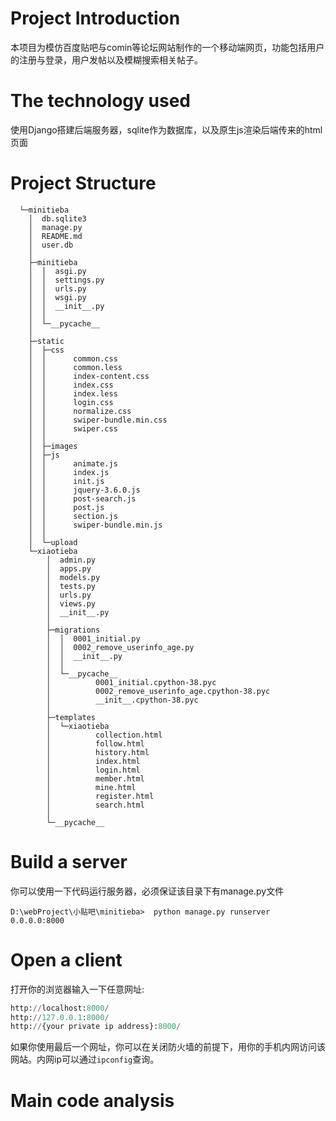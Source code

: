 # Project Introduction

本项目为模仿百度贴吧与comin等论坛网站制作的一个移动端网页，功能包括用户的注册与登录，用户发帖以及模糊搜索相关帖子。

# The technology used

使用Django搭建后端服务器，sqlite作为数据库，以及原生js渲染后端传来的html页面

#  Project Structure

```shell
  └─minitieba
    │  db.sqlite3
    │  manage.py
    │  README.md
    │  user.db
    │  
    ├─minitieba
    │  │  asgi.py
    │  │  settings.py
    │  │  urls.py
    │  │  wsgi.py
    │  │  __init__.py
    │  │  
    │  └─__pycache__
    │          
    ├─static
    │  ├─css
    │  │      common.css
    │  │      common.less
    │  │      index-content.css
    │  │      index.css
    │  │      index.less
    │  │      login.css
    │  │      normalize.css
    │  │      swiper-bundle.min.css
    │  │      swiper.css
    │  │      
    │  ├─images
    │  ├─js
    │  │      animate.js
    │  │      index.js
    │  │      init.js
    │  │      jquery-3.6.0.js
    │  │      post-search.js
    │  │      post.js
    │  │      section.js
    │  │      swiper-bundle.min.js
    │  │      
    │  └─upload
    └─xiaotieba
        │  admin.py
        │  apps.py
        │  models.py
        │  tests.py
        │  urls.py
        │  views.py
        │  __init__.py
        │  
        ├─migrations
        │  │  0001_initial.py
        │  │  0002_remove_userinfo_age.py
        │  │  __init__.py
        │  │  
        │  └─__pycache__
        │          0001_initial.cpython-38.pyc
        │          0002_remove_userinfo_age.cpython-38.pyc
        │          __init__.cpython-38.pyc
        │          
        ├─templates
        │  └─xiaotieba
        │          collection.html
        │          follow.html
        │          history.html
        │          index.html
        │          login.html
        │          member.html
        │          mine.html
        │          register.html
        │          search.html
        │          
        └─__pycache__
```



#  Build a server

你可以使用一下代码运行服务器，必须保证该目录下有manage.py文件

```shell
D:\webProject\小贴吧\minitieba>  python manage.py runserver 0.0.0.0:8000  
```

# Open a client

打开你的浏览器输入一下任意网址:

```python
http://localhost:8000/
http://127.0.0.1:8000/
http://{your private ip address}:8000/
```

如果你使用最后一个网址，你可以在关闭防火墙的前提下，用你的手机内网访问该网站。内网ip可以通过```ipconfig```查询。

# Main code analysis



